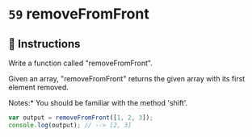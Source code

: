 # `59` removeFromFront

## 📝 Instructions

Write a function called "removeFromFront".

Given an array, "removeFromFront" returns the given array with its first element removed.

Notes:* You should be familiar with the method 'shift'.

```javascript
var output = removeFromFront([1, 2, 3]);
console.log(output); // --> [2, 3]
```